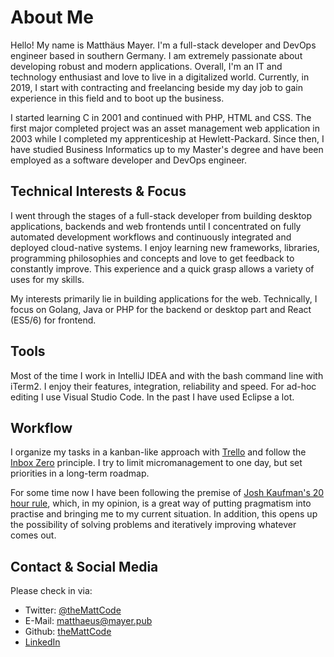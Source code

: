 # About Me

Hello! My name is Matthäus Mayer. I'm a full-stack developer and DevOps engineer based in southern Germany. I am extremely passionate about developing robust and modern applications. Overall, I'm an IT and technology enthusiast and love to live in a digitalized world. Currently, in 2019, I start with contracting and freelancing beside my day job to gain experience in this field and to boot up the business.

I started learning C in 2001 and continued with PHP, HTML and CSS. The first major completed project was an asset management web application in 2003 while I completed my apprenticeship at Hewlett-Packard. Since then, I have studied Business Informatics up to my Master's degree and have been employed as a software developer and DevOps engineer.

## Technical Interests & Focus

I went through the stages of a full-stack developer from building desktop applications, backends and web frontends until I concentrated on fully automated development workflows and continuously integrated and deployed cloud-native systems. I enjoy learning new frameworks, libraries, programming philosophies and concepts and love to get feedback to constantly improve. This experience and a quick grasp allows a variety of uses for my skills.

My interests primarily lie in building applications for the web. Technically, I focus on Golang, Java or PHP for the backend or desktop part and React (ES5/6) for frontend.

## Tools

Most of the time I work in IntelliJ IDEA and with the bash command line with iTerm2. I enjoy their features, integration, reliability and speed. For ad-hoc editing I use Visual Studio Code. In the past I have used Eclipse a lot.

## Workflow

I organize my tasks in a kanban-like approach with [Trello](https://trello.com) and follow the [Inbox Zero](https://youtu.be/z9UjeTMb3Yk) principle. I try to limit micromanagement to one day, but set priorities in a long-term roadmap.

For some time now I have been following the premise of [Josh Kaufman's 20 hour rule](https://www.youtube.com/watch?v=5MgBikgcWnY), which, in my opinion, is a great way of putting pragmatism into practise and bringing me to my current situation. In addition, this opens up the possibility of solving problems and iteratively improving whatever comes out.

## Contact & Social Media

Please check in via:
 * Twitter: [@theMattCode](https://twitter.com/theMattCode)
 * E-Mail: matthaeus@mayer.pub
 * Github: [theMattCode](https://github.com/theMattCode)
 * [LinkedIn](https://www.linkedin.com/in/matthäus-mayer-714272148/)


